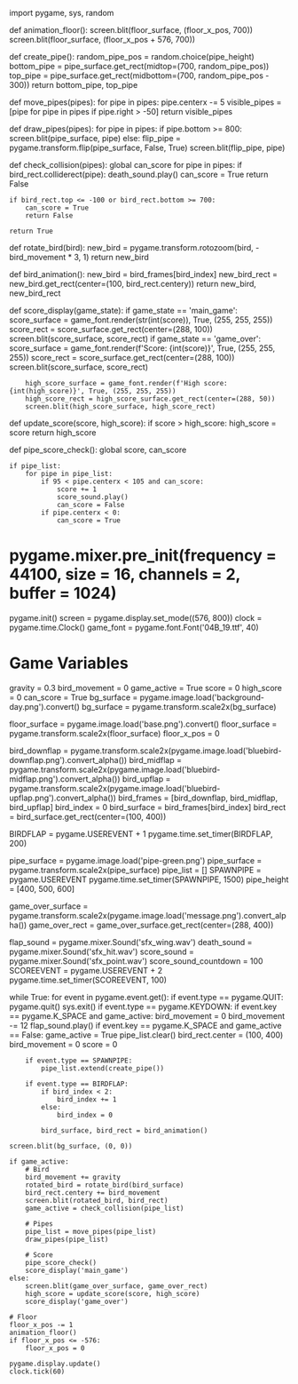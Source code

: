 import pygame, sys, random


def animation_floor():
    screen.blit(floor_surface, (floor_x_pos, 700))
    screen.blit(floor_surface, (floor_x_pos + 576, 700))


def create_pipe():
    random_pipe_pos = random.choice(pipe_height)
    bottom_pipe = pipe_surface.get_rect(midtop=(700, random_pipe_pos))
    top_pipe = pipe_surface.get_rect(midbottom=(700, random_pipe_pos - 300))
    return bottom_pipe, top_pipe


def move_pipes(pipes):
    for pipe in pipes:
        pipe.centerx -= 5
    visible_pipes = [pipe for pipe in pipes if pipe.right > -50]
    return visible_pipes


def draw_pipes(pipes):
    for pipe in pipes:
        if pipe.bottom >= 800:
            screen.blit(pipe_surface, pipe)
        else:
            flip_pipe = pygame.transform.flip(pipe_surface, False, True)
            screen.blit(flip_pipe, pipe)


def check_collision(pipes):
    global can_score
    for pipe in pipes:
        if bird_rect.colliderect(pipe):
            death_sound.play()
            can_score = True
            return False

    if bird_rect.top <= -100 or bird_rect.bottom >= 700:
        can_score = True
        return False

    return True


def rotate_bird(bird):
    new_bird = pygame.transform.rotozoom(bird, -bird_movement * 3, 1)
    return new_bird


def bird_animation():
    new_bird = bird_frames[bird_index]
    new_bird_rect = new_bird.get_rect(center=(100, bird_rect.centery))
    return new_bird, new_bird_rect


def score_display(game_state):
    if game_state == 'main_game':
        score_surface = game_font.render(str(int(score)), True, (255, 255, 255))
        score_rect = score_surface.get_rect(center=(288, 100))
        screen.blit(score_surface, score_rect)
    if game_state == 'game_over':
        score_surface = game_font.render(f'Score: {int(score)}', True, (255, 255, 255))
        score_rect = score_surface.get_rect(center=(288, 100))
        screen.blit(score_surface, score_rect)

        high_score_surface = game_font.render(f'High score: {int(high_score)}', True, (255, 255, 255))
        high_score_rect = high_score_surface.get_rect(center=(288, 50))
        screen.blit(high_score_surface, high_score_rect)


def update_score(score, high_score):
    if score > high_score:
        high_score = score
    return high_score


def pipe_score_check():
    global score, can_score

    if pipe_list:
        for pipe in pipe_list:
            if 95 < pipe.centerx < 105 and can_score:
                score += 1
                score_sound.play()
                can_score = False
            if pipe.centerx < 0:
                can_score = True


# pygame.mixer.pre_init(frequency = 44100, size = 16, channels = 2, buffer = 1024)
pygame.init()
screen = pygame.display.set_mode((576, 800))
clock = pygame.time.Clock()
game_font = pygame.font.Font('04B_19.ttf', 40)

# Game Variables
gravity = 0.3
bird_movement = 0
game_active = True
score = 0
high_score = 0
can_score = True
bg_surface = pygame.image.load('background-day.png').convert()
bg_surface = pygame.transform.scale2x(bg_surface)

floor_surface = pygame.image.load('base.png').convert()
floor_surface = pygame.transform.scale2x(floor_surface)
floor_x_pos = 0

bird_downflap = pygame.transform.scale2x(pygame.image.load('bluebird-downflap.png').convert_alpha())
bird_midflap = pygame.transform.scale2x(pygame.image.load('bluebird-midflap.png').convert_alpha())
bird_upflap = pygame.transform.scale2x(pygame.image.load('bluebird-upflap.png').convert_alpha())
bird_frames = [bird_downflap, bird_midflap, bird_upflap]
bird_index = 0
bird_surface = bird_frames[bird_index]
bird_rect = bird_surface.get_rect(center=(100, 400))

BIRDFLAP = pygame.USEREVENT + 1
pygame.time.set_timer(BIRDFLAP, 200)


pipe_surface = pygame.image.load('pipe-green.png')
pipe_surface = pygame.transform.scale2x(pipe_surface)
pipe_list = []
SPAWNPIPE = pygame.USEREVENT
pygame.time.set_timer(SPAWNPIPE, 1500)
pipe_height = [400, 500, 600]

game_over_surface = pygame.transform.scale2x(pygame.image.load('message.png').convert_alpha())
game_over_rect = game_over_surface.get_rect(center=(288, 400))

flap_sound = pygame.mixer.Sound('sfx_wing.wav')
death_sound = pygame.mixer.Sound('sfx_hit.wav')
score_sound = pygame.mixer.Sound('sfx_point.wav')
score_sound_countdown = 100
SCOREEVENT = pygame.USEREVENT + 2
pygame.time.set_timer(SCOREEVENT, 100)

while True:
    for event in pygame.event.get():
        if event.type == pygame.QUIT:
            pygame.quit()
            sys.exit()
        if event.type == pygame.KEYDOWN:
            if event.key == pygame.K_SPACE and game_active:
                bird_movement = 0
                bird_movement -= 12
                flap_sound.play()
            if event.key == pygame.K_SPACE and game_active == False:
                game_active = True
                pipe_list.clear()
                bird_rect.center = (100, 400)
                bird_movement = 0
                score = 0

        if event.type == SPAWNPIPE:
            pipe_list.extend(create_pipe())

        if event.type == BIRDFLAP:
            if bird_index < 2:
                bird_index += 1
            else:
                bird_index = 0

            bird_surface, bird_rect = bird_animation()

    screen.blit(bg_surface, (0, 0))

    if game_active:
        # Bird
        bird_movement += gravity
        rotated_bird = rotate_bird(bird_surface)
        bird_rect.centery += bird_movement
        screen.blit(rotated_bird, bird_rect)
        game_active = check_collision(pipe_list)

        # Pipes
        pipe_list = move_pipes(pipe_list)
        draw_pipes(pipe_list)

        # Score
        pipe_score_check()
        score_display('main_game')
    else:
        screen.blit(game_over_surface, game_over_rect)
        high_score = update_score(score, high_score)
        score_display('game_over')

    # Floor
    floor_x_pos -= 1
    animation_floor()
    if floor_x_pos <= -576:
        floor_x_pos = 0

    pygame.display.update()
    clock.tick(60)

